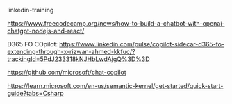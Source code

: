 linkedin-training


https://www.freecodecamp.org/news/how-to-build-a-chatbot-with-openai-chatgpt-nodejs-and-react/


D365 FO COpilot:  https://www.linkedin.com/pulse/copilot-sidecar-d365-fo-extending-through-x-rizwan-ahmed-kkfuc/?trackingId=5PdJ233318kNJHbLwdAjgQ%3D%3D


https://github.com/microsoft/chat-copilot

https://learn.microsoft.com/en-us/semantic-kernel/get-started/quick-start-guide?tabs=Csharp
